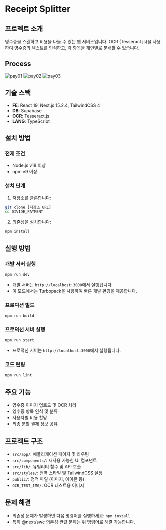 # Receipt Splitter

## 프로젝트 소개
영수증을 스캔하고 비용을 나눌 수 있는 웹 서비스입니다. OCR (Tesseract.js)을 사용하여 영수증의 텍스트를 인식하고, 각 항목을 개인별로 분배할 수 있습니다.

## Process
![pay01](https://github.com/user-attachments/assets/419760ba-9b2c-4287-a510-acaaaedfbd46)
![pay02](https://github.com/user-attachments/assets/f1c1c65d-6544-4967-94c6-bbdc9c39cf4f)
![pay03](https://github.com/user-attachments/assets/1734e9b7-0374-49b1-855b-bab7e198f5ea)


## 기술 스택
- **FE**: React 19, Next.js 15.2.4, TailwindCSS 4
- **DB**: Supabase
- **OCR**: Tesseract.js
- **LANG**: TypeScript

## 설치 방법

### 전제 조건
- Node.js v18 이상
- npm v9 이상

### 설치 단계
1. 저장소를 클론합니다:
```bash
git clone [저장소 URL]
cd DIVIDE_PAYMENT
```

2. 의존성을 설치합니다:
```bash
npm install
```

## 실행 방법

### 개발 서버 실행
```bash
npm run dev
```
- 개발 서버는 `http://localhost:3000`에서 실행됩니다.
- 이 모드에서는 Turbopack을 사용하여 빠른 개발 환경을 제공합니다.

### 프로덕션 빌드
```bash
npm run build
```

### 프로덕션 서버 실행
```bash
npm run start
```
- 프로덕션 서버는 `http://localhost:3000`에서 실행됩니다.

### 코드 린팅
```bash
npm run lint
```

## 주요 기능
- 영수증 이미지 업로드 및 OCR 처리
- 영수증 항목 인식 및 분류
- 사용자별 비용 할당
- 최종 분할 결제 정보 공유

## 프로젝트 구조
- `src/app/`: 애플리케이션 페이지 및 라우팅
- `src/components/`: 재사용 가능한 UI 컴포넌트
- `src/lib/`: 유틸리티 함수 및 API 호출
- `src/styles/`: 전역 스타일 및 TailwindCSS 설정
- `public/`: 정적 파일 (이미지, 아이콘 등)
- `OCR_TEST_IMG/`: OCR 테스트용 이미지

## 문제 해결
- 의존성 문제가 발생하면 다음 명령어를 실행하세요: `npm install`
- 특히 @next/swc 의존성 관련 문제는 위 명령어로 해결 가능합니다.
